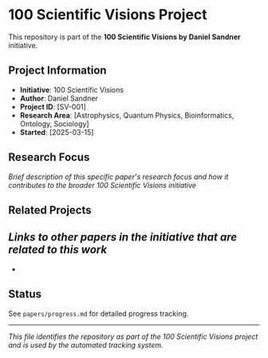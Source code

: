 # 100 Scientific Visions Project

This repository is part of the **100 Scientific Visions by Daniel Sandner** initiative.

## Project Information
- **Initiative**: 100 Scientific Visions
- **Author**: Daniel Sandner
- **Project ID**: [SV-001]
- **Research Area**: [Astrophysics, Quantum Physics, Bioinformatics, Ontology, Sociology]
- **Started**: [2025-03-15]

## Research Focus
*Brief description of this specific paper's research focus and how it contributes to the broader 100 Scientific Visions initiative*

## Related Projects
*Links to other papers in the initiative that are related to this work*
- 
- 

## Status
See `papers/progress.md` for detailed progress tracking.

---
*This file identifies the repository as part of the 100 Scientific Visions project and is used by the automated tracking system.*